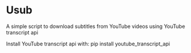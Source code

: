 # Usub
A simple script to download subtitles from YouTube videos using YouTube transcript api

Install YouTube transcript api with:
pip install youtube_transcript_api
